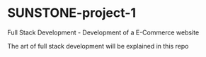 # SUNSTONE-project-1
Full Stack Development - Development of a E-Commerce website 

The art of full stack development will be explained in this repo
